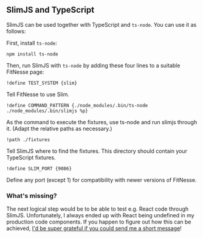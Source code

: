 ## SlimJS and TypeScript

SlimJS can be used together with TypeScript and `ts-node`. You can use it as follows:

First, install `ts-node`:

```
npm install ts-node
```

Then, run SlimJS with `ts-node` by adding these four lines to a suitable FitNesse page:

```
!define TEST_SYSTEM {slim}
```
Tell FitNesse to use Slim.

```
!define COMMAND_PATTERN {./node_modules/.bin/ts-node ./node_modules/.bin/slimjs %p}
```
As the command to execute the fixtures, use ts-node and run slimjs through it.
(Adapt the relative paths as necessary.)

```
!path ./fixtures
```
Tell SlimJS where to find the fixtures. This directory should contain your TypeScript fixtures.

```
!define SLIM_PORT {9086}
```
Define any port (except 1) for compatibility with newer versions of FitNesse. 

### What's missing?

The next logical step would be to be able to test e.g. React code through SlimJS.
Unfortunately, I always ended up with React being undefined in my production code components.
If you happen to figure out how this can be achieved, [I'd be super grateful if you could send me a short message](mailto:nicole.m@gmx.de)!

